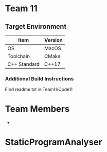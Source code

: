 # Team 11

## Target Environment

Item | Version
-|-
OS | MacOS
Toolchain | CMake 
C++ Standard | C++17

### Additional Build Instructions

Find readme.txt in Team11/Code11


# Team Members
-

# StaticProgramAnalyser
